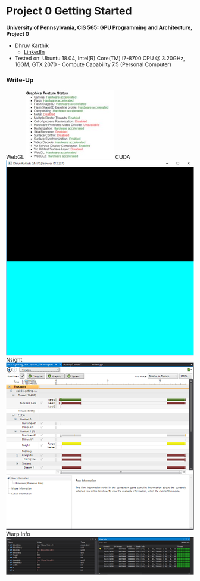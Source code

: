 Project 0 Getting Started
====================

**University of Pennsylvania, CIS 565: GPU Programming and Architecture, Project 0**

* Dhruv Karthik
  * [LinkedIn](https://www.linkedin.com/in/dhruvkarthik/)
* Tested on: Ubuntu 18.04, Intel(R) Core(TM) i7-8700 CPU @ 3.20GHz, 16GM, GTX 2070 - Compute Capability 7.5 (Personal Computer)

### Write-Up
WebGL
![](images/webgl.jpg)
CUDA
![](images/cuda_run.PNG)
Nsight
![](images/nsight.PNG)
Warp Info
![](images/warp_info.PNG)
